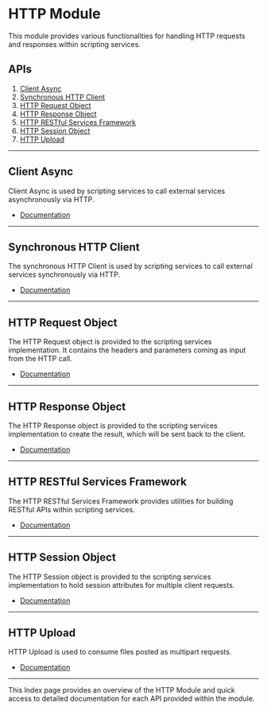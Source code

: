 # HTTP Module

This module provides various functionalities for handling HTTP requests and responses within scripting services.

## APIs

1. [Client Async](#client-async)
2. [Synchronous HTTP Client](#synchronous-http-client)
3. [HTTP Request Object](#http-request-object)
4. [HTTP Response Object](#http-response-object)
5. [HTTP RESTful Services Framework](#http-restful-services-framework)
6. [HTTP Session Object](#http-session-object)
7. [HTTP Upload](#http-upload)

---

## Client Async

Client Async is used by scripting services to call external services asynchronously via HTTP.

- [Documentation](client-async.md)

---

## Synchronous HTTP Client

The synchronous HTTP Client is used by scripting services to call external services synchronously via HTTP.

- [Documentation](client.md)

---

## HTTP Request Object

The HTTP Request object is provided to the scripting services implementation. It contains the headers and parameters coming as input from the HTTP call.

- [Documentation](request.md)

---

## HTTP Response Object

The HTTP Response object is provided to the scripting services implementation to create the result, which will be sent back to the client.

- [Documentation](response.md)

---

## HTTP RESTful Services Framework

The HTTP RESTful Services Framework provides utilities for building RESTful APIs within scripting services.

- [Documentation](rs.md)

---

## HTTP Session Object

The HTTP Session object is provided to the scripting services implementation to hold session attributes for multiple client requests.

- [Documentation](session.md)

---

## HTTP Upload

HTTP Upload is used to consume files posted as multipart requests.

- [Documentation](upload.md)

---

This Index page provides an overview of the HTTP Module and quick access to detailed documentation for each API provided within the module.
